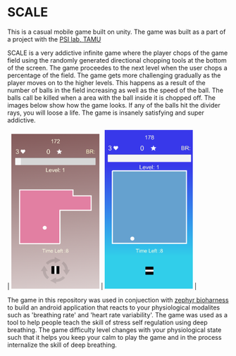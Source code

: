 # SCALE
This is a casual mobile game built on unity. The game was built as a part of a project with the [PSI lab, TAMU](https://psi.engr.tamu.edu/)

SCALE is a very addictive infinite game where the player chops of the game field using the randomly generated directional chopping tools at the bottom of the screen. The game proceedes to the next level when the user chops a percentage of the field. The game gets more challenging gradually as the player moves on to the higher levels. This happens as a result of the number of balls in the field increasing as well as the speed of the ball. The balls call be killed when a area with the ball inside it is chopped off. The images below show how the game looks. If any of the balls hit the divider rays, you will loose a life. 
The game is insanely satisfying and super addictive.

|   <img src="https://github.com/nitinchakravarthy/SCALE/blob/master/imgs/scale2.png" width="200" float = "left"/>   |   <img src="https://github.com/nitinchakravarthy/SCALE/blob/master/imgs/scale-1.png" width="200" float="right"/>   |

The game in this repository was used in conjuection with [zephyr bioharness ](https://www.zephyranywhere.com/) to build an android application that reacts to your physiological modalites such as 'breathing rate' and 'heart rate variability'. The game was used as a tool to help people teach the skill of stress self regulation using deep breathing. The game difficulty level changes with your physiological state such that it helps you keep your calm to play the game and in the process internalize the skill of deep breathing.


